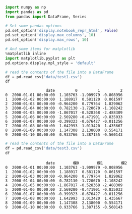 

<!-- toc orderedList:0 depthFrom:1 depthTo:6 -->



<!-- tocstop -->
```python
import numpy as np
import pandas as pd
from pandas import DataFrame, Series

# Set some pandas options
pd.set_option('display.notebook_repr_html', False)
pd.set_option('display.max_columns', 10)
pd.set_option('display.max_rows', 10)

# And some items for matplotlib
%matplotlib inline
import matplotlib.pyplot as plt
pd.options.display.mpl_style = 'default'
```


```python
# read the contents of the file into a DataFrame
df = pd.read_csv('data/test1.csv')
df
```




                      date         0         1         2
    0  2000-01-01 00:00:00  1.103763 -1.909979 -0.808956
    1  2000-01-02 00:00:00  1.188917  0.581120  0.861597
    2  2000-01-03 00:00:00 -0.964200  0.779764  1.829062
    3  2000-01-04 00:00:00  0.782130 -1.720670 -1.108242
    4  2000-01-05 00:00:00 -1.867017 -0.528368 -2.488309
    5  2000-01-06 00:00:00  2.569280 -0.471901 -0.835033
    6  2000-01-07 00:00:00 -0.399323 -0.676427 -0.011256
    7  2000-01-08 00:00:00  1.642993  1.013420  1.435667
    8  2000-01-09 00:00:00  1.147308  2.138000  0.554171
    9  2000-01-10 00:00:00  0.933766  1.387155 -0.560143




```python
# read the contents of the file into a DataFrame
df = pd.read_csv('data/test3.csv')
df
```




                      date        欄0        欄1        欄2
    0  2000-01-01 00:00:00  1.103763 -1.909979 -0.808956
    1  2000-01-02 00:00:00  1.188917  0.581120  0.861597
    2  2000-01-03 00:00:00 -0.964200  0.779764  1.829062
    3  2000-01-04 00:00:00  0.782130 -1.720670 -1.108242
    4  2000-01-05 00:00:00 -1.867017 -0.528368 -2.488309
    5  2000-01-06 00:00:00  2.569280 -0.471901 -0.835033
    6  2000-01-07 00:00:00 -0.399323 -0.676427 -0.011256
    7  2000-01-08 00:00:00  1.642993  1.013420  1.435667
    8  2000-01-09 00:00:00  1.147308  2.138000  0.554171
    9  2000-01-10 00:00:00  0.933766  1.387155 -0.560143




```python

```
